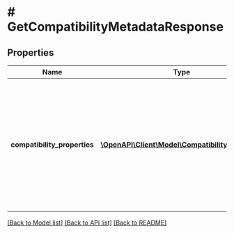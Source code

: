 # # GetCompatibilityMetadataResponse

## Properties

Name | Type | Description | Notes
------------ | ------------- | ------------- | -------------
**compatibility_properties** | [**\OpenAPI\Client\Model\CompatibilityProperty[]**](CompatibilityProperty.md) | This container consists of an array of all compatible vehicle properties applicable to the specified eBay marketplace and eBay category ID. | [optional] 

[[Back to Model list]](../../README.md#documentation-for-models) [[Back to API list]](../../README.md#documentation-for-api-endpoints) [[Back to README]](../../README.md)


